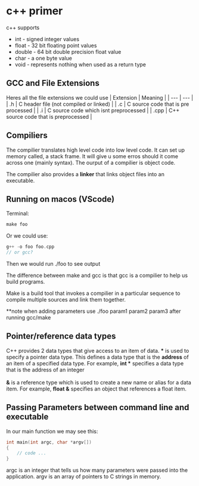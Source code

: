 # c++ primer

c++ supports
<ul>
    <li>int - signed integer values</li>
    <li>float - 32 bit floating point values</li>
    <li>double - 64 bit double precision float value</li>
    <li>char - a one byte value</li>
    <li>void - represents nothing when used as a return type </li>
</ul>

## GCC and File Extensions
Heres all the file extensions we could use
| Extension | Meaning |
| --- | --- |
| .h | C header file (not compiled or linked) |
| .c | C source code that is pre processed |
| .i | C source code which isnt preprocessed |
| .cpp | C++ source code that is preprocessed |

## Compiliers
The compilier translates high level code into low level code. It can set up memory called, a stack frame. It will give u some erros should it come across one (mainly syntax). The ourput of a compilier is object code. 

The compilier also provides a <b>linker</b> that links object files into an executable.

## Running on macos (VScode)
Terminal:
```c++
make foo
```

Or we could use:
```c++
g++ -o foo foo.cpp
// or gcc?
```
Then we would run ./foo to see output

The difference between make and gcc is that gcc is a compilier to help us build programs. 

Make is a build tool that invokes a compilier in a particular sequence to compile multiple sources and link them together. 

**note when adding parameters use ./foo param1 param2 param3 after running gcc/make




## Pointer/reference data types
C++ provides 2 data types that give access to an item of data. 
<b>*</b> is used to specify a pointer data type. This defines a data type that is the <b>address</b> of an item of a specified data type. 
For example, <b>int *</b> specifies a data type that is the address of an integer<br></br>
<b>&</b> is a reference type which is used to create a new name or alias for a data item. For example, <b>float &</b> specifies an object that references a float item. 


## Passing Parameters between command line and executable
In our main function we may see this:

```c++
int main(int argc, char *argv[])
{
    // code ...
}

```

argc is an integer that tells us how many parameters were passed into the application. argv is an array of pointers to C strings in memory.

